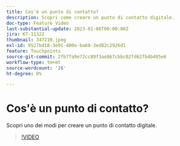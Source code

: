 ```yaml
---
title: Cos'è un punto di contatto?
description: Scopri come creare un punto di contatto digitale.
doc-type: Feature Video
last-substantial-update: 2023-01-06T00:00:00Z
jira: KT-11322
thumbnail: 347210.jpeg
exl-id: 9527bd18-3e91-400e-ba68-3ed82c2926d1
feature: Touchpoints
source-git-commit: 2fb7fa9e72cc89f3ae867cbbc02fd62fb4b485e6
workflow-type: tm+mt
source-wordcount: '26'
ht-degree: 0%

---
```


# Cos&#39;è un punto di contatto?

Scopri uno dei modi per creare un punto di contatto digitale.

>[!VIDEO](https://video.tv.adobe.com/v/347210/?quality=12&learn=on)
